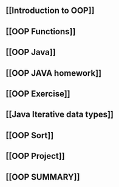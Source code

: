 
## [[Introduction to OOP]]

## [[OOP Functions]]
## [[OOP Java]]

## [[OOP JAVA homework]]

## [[OOP Exercise]] 

## [[Java Iterative data types]]

## [[OOP Sort]]

## [[OOP Project]]

## [[OOP SUMMARY]]

